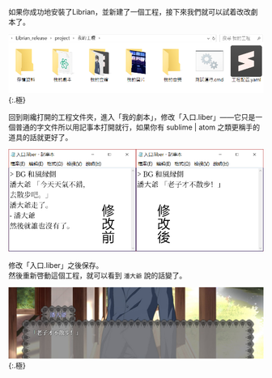 如果你成功地安裝了Librian，並新建了一個工程，接下來我們就可以試着改改劇本了。

![](文件夾內容.png){:.極}

回到剛纔打開的工程文件夾，進入「我的劇本」，修改「入口.liber」——它只是一個普通的字文件所以用記事本打開就行，如果你有 sublime | atom 之類更稱手的道具的話就更好了。  

![](改.png)

修改「入口.liber」之後保存。  
然後重新啓動這個工程，就可以看到 `潘大爺` 說的話變了。

![](默認改.jpg){:.極}

